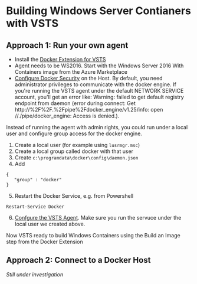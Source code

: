 # Building Windows Server Contianers with VSTS

## Approach 1: Run your own agent

* Install the [Docker Extension for VSTS](https://marketplace.visualstudio.com/items?itemName=ms-vscs-rm.docker) 
* Agent needs to be WS2016. Start with the Windows Server 2016 With Containers image from the Azure Marketplace
* [Configure Docker Security](https://docs.microsoft.com/en-us/virtualization/windowscontainers/manage-docker/configure-docker-daemon#configure-docker-on-the-docker-service) on the Host. By default, you need administrator privileges to communicate with the docker engine. 
If you're running the VSTS agent under the default NETWORK SERVICE account, you'll get an error like: Warning: failed to get default registry endpoint from daemon (error during connect: Get http://%2F%2F.%2Fpipe%2Fdocker_engine/v1.25/info: open //./pipe/docker_engine: Access is denied.).

Instead of running the agent with admin rights, you could run under a local user and configure group access for the docker engine. 

1. Create a local user (for example using `lusrmgr.msc`)
2. Create a local group called docker with that user
3. Create `c:\programdata\docker\config\daemon.json`
4. Add 
```
{
   "group" : "docker"
}
```

5. Restart the Docker Service, e.g. from Powershell
```
Restart-Service Docker
```
6. [Confgure the VSTS Agent](https://www.visualstudio.com/en-us/docs/build/actions/agents/v2-windows#download-and-configure-the-agent). Make sure you run the servuce under the local user we created above. 

Now VSTS ready to build Windows Containers using the Build an Image step from the Docker Extension

## Approach 2: Connect to a Docker Host

<i>Still under investigation</i>

